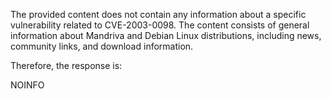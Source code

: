 The provided content does not contain any information about a specific vulnerability related to CVE-2003-0098. The content consists of general information about Mandriva and Debian Linux distributions, including news, community links, and download information.

Therefore, the response is:

NOINFO